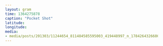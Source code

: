 ```yaml
---
layout: gram
time: 1364275878
caption: "Pocket Shot"
latitude: 
longitude: 
media:
- media/posts/201303/11244654_811484585595003_419448997_n_17842643266000351.jpg
---
```

